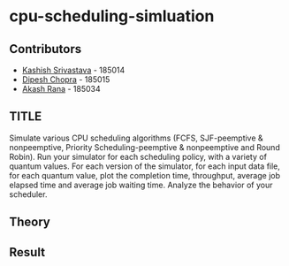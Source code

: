 # cpu-scheduling-simluation

## Contributors

 - [Kashish Srivastava](https://github.com/cannibalcheeseburger) - 185014
 - [Dipesh Chopra]() - 185015
 - [Akash Rana](https://github.com/akaxhrana) - 185034

## TITLE

Simulate various CPU scheduling algorithms (FCFS, SJF-peemptive & nonpeemptive, Priority Scheduling-peemptive & nonpeemptive and Round Robin). Run your simulator for each scheduling policy, with a variety of quantum values. For each version of the simulator, for each input data file, for each quantum value, plot the completion time, throughput, average job elapsed time and average job waiting time. Analyze the behavior of your scheduler.

## Theory

## Result

